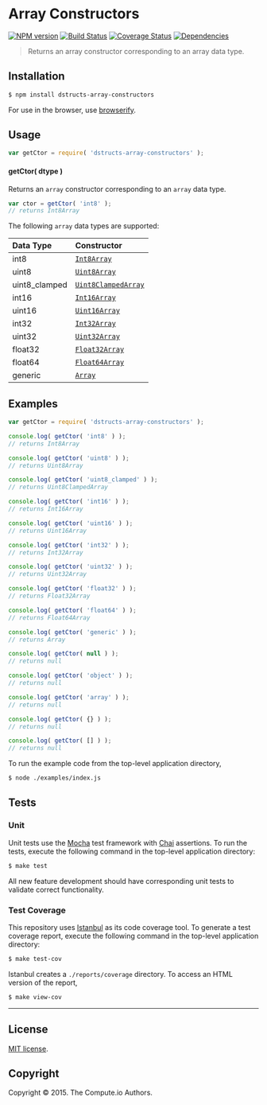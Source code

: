 Array Constructors
===
[![NPM version][npm-image]][npm-url] [![Build Status][travis-image]][travis-url] [![Coverage Status][codecov-image]][codecov-url] [![Dependencies][dependencies-image]][dependencies-url]

> Returns an array constructor corresponding to an array data type.


## Installation

``` bash
$ npm install dstructs-array-constructors
```

For use in the browser, use [browserify](https://github.com/substack/node-browserify).


## Usage

``` javascript
var getCtor = require( 'dstructs-array-constructors' );
```

#### getCtor( dtype )

Returns an `array` constructor corresponding to an `array` data type.

``` javascript
var ctor = getCtor( 'int8' );
// returns Int8Array
```

The following `array` data types are supported:

| Data Type | Constructor |
|:----------|:------------|
| int8 | [`Int8Array`][Int8Array] |
| uint8 | [`Uint8Array`][Uint8Array] |
| uint8_clamped | [`Uint8ClampedArray`][Uint8ClampedArray] |
| int16 | [`Int16Array`][Int16Array] |
| uint16 | [`Uint16Array`][Uint16Array] |
| int32 | [`Int32Array`][Int32Array] |
| uint32 | [`Uint32Array`][Uint32Array] |
| float32 | [`Float32Array`][Float32Array] |
| float64 | [`Float64Array`][Float64Array] |
| generic | [`Array`][Array] |


## Examples

``` javascript
var getCtor = require( 'dstructs-array-constructors' );

console.log( getCtor( 'int8' ) );
// returns Int8Array

console.log( getCtor( 'uint8' ) );
// returns Uint8Array

console.log( getCtor( 'uint8_clamped' ) );
// returns Uint8ClampedArray

console.log( getCtor( 'int16' ) );
// returns Int16Array

console.log( getCtor( 'uint16' ) );
// returns Uint16Array

console.log( getCtor( 'int32' ) );
// returns Int32Array

console.log( getCtor( 'uint32' ) );
// returns Uint32Array

console.log( getCtor( 'float32' ) );
// returns Float32Array

console.log( getCtor( 'float64' ) );
// returns Float64Array

console.log( getCtor( 'generic' ) );
// returns Array

console.log( getCtor( null ) );
// returns null

console.log( getCtor( 'object' ) );
// returns null

console.log( getCtor( 'array' ) );
// returns null

console.log( getCtor( {} ) );
// returns null

console.log( getCtor( [] ) );
// returns null
```

To run the example code from the top-level application directory,

``` bash
$ node ./examples/index.js
```


## Tests

### Unit

Unit tests use the [Mocha][mocha] test framework with [Chai][chai] assertions. To run the tests, execute the following command in the top-level application directory:

``` bash
$ make test
```

All new feature development should have corresponding unit tests to validate correct functionality.


### Test Coverage

This repository uses [Istanbul][istanbul] as its code coverage tool. To generate a test coverage report, execute the following command in the top-level application directory:

``` bash
$ make test-cov
```

Istanbul creates a `./reports/coverage` directory. To access an HTML version of the report,

``` bash
$ make view-cov
```


---
## License

[MIT license](http://opensource.org/licenses/MIT).


## Copyright

Copyright &copy; 2015. The Compute.io Authors.


[npm-image]: http://img.shields.io/npm/v/dstructs-array-constructors.svg
[npm-url]: https://npmjs.org/package/dstructs-array-constructors

[travis-image]: http://img.shields.io/travis/dstructs/array-constructors/master.svg
[travis-url]: https://travis-ci.org/dstructs/array-constructors

[codecov-image]: https://img.shields.io/codecov/c/github/dstructs/array-constructors/master.svg
[codecov-url]: https://codecov.io/github/dstructs/array-constructors?branch=master

[dependencies-image]: http://img.shields.io/david/dstructs/array-constructors.svg
[dependencies-url]: https://david-dm.org/dstructs/array-constructors

[dev-dependencies-image]: http://img.shields.io/david/dev/dstructs/array-constructors.svg
[dev-dependencies-url]: https://david-dm.org/dev/dstructs/array-constructors

[github-issues-image]: http://img.shields.io/github/issues/dstructs/array-constructors.svg
[github-issues-url]: https://github.com/dstructs/array-constructors/issues

[mocha]: http://mochajs.org/
[chai]: http://chaijs.com
[istanbul]: https://github.com/gotwarlost/istanbul

[Int8Array]: https://developer.mozilla.org/en-US/docs/Web/JavaScript/Reference/Global_Objects/Int8Array
[Uint8Array]: https://developer.mozilla.org/en-US/docs/Web/JavaScript/Reference/Global_Objects/Uint8Array
[Uint8ClampedArray]: https://developer.mozilla.org/en-US/docs/Web/JavaScript/Reference/Global_Objects/Uint8ClampedArray
[Int16Array]: https://developer.mozilla.org/en-US/docs/Web/JavaScript/Reference/Global_Objects/Int16Array
[Uint16Array]: https://developer.mozilla.org/en-US/docs/Web/JavaScript/Reference/Global_Objects/Uint16Array
[Int32Array]: https://developer.mozilla.org/en-US/docs/Web/JavaScript/Reference/Global_Objects/Int32Array
[Uint32Array]: https://developer.mozilla.org/en-US/docs/Web/JavaScript/Reference/Global_Objects/Uint32Array
[Float32Array]: https://developer.mozilla.org/en-US/docs/Web/JavaScript/Reference/Global_Objects/Float32Array
[Float64Array]: https://developer.mozilla.org/en-US/docs/Web/JavaScript/Reference/Global_Objects/Float64Array
[Array]: https://developer.mozilla.org/en-US/docs/Web/JavaScript/Reference/Global_Objects/Array


